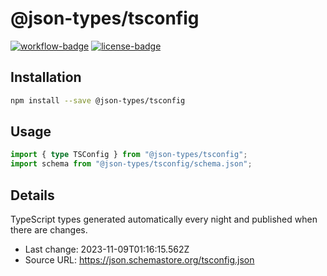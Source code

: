 # @json-types/tsconfig

[![workflow-badge]](https://github.com/swordev/json-types/actions/workflows/ci.yaml) [![license-badge]](https://github.com/swordev/json-types#license)

[workflow-badge]: https://img.shields.io/github/actions/workflow/status/swordev/json-types/ci.yaml?branch=main
[license-badge]: https://img.shields.io/github/license/swordev/json-types

## Installation

```sh
npm install --save @json-types/tsconfig
```

## Usage

```ts
import { type TSConfig } from "@json-types/tsconfig";
import schema from "@json-types/tsconfig/schema.json";
```

## Details

TypeScript types generated automatically every night and published when there are changes.

- Last change: 2023-11-09T01:16:15.562Z
- Source URL: https://json.schemastore.org/tsconfig.json
